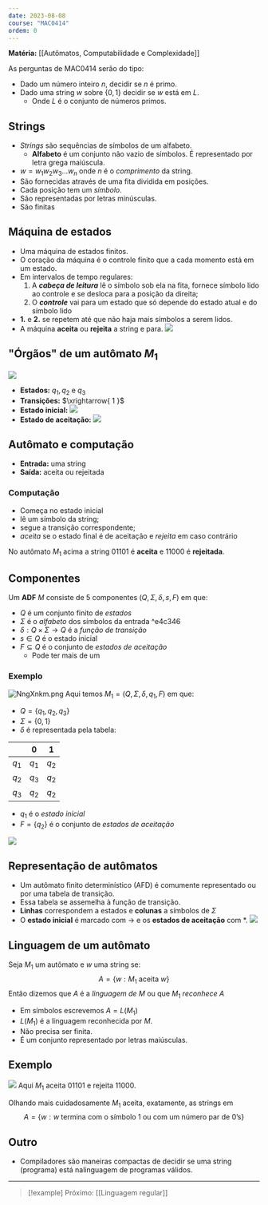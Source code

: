 ```yaml
---
date: 2023-08-08
course: "MAC0414"
ordem: 0
---
```

**Matéria:** [[Autômatos, Computabilidade e Complexidade]]

As perguntas de MAC0414 serão do tipo:
- Dado um número inteiro $n$, decidir se $n$ é primo.
- Dado uma string $w$ sobre $\{ 0,1 \}$ decidir se $w$ está em $L$.
	- Onde $L$ é o conjunto de números primos.
## Strings
- _Strings_ são sequências de símbolos de um alfabeto.
	- **Alfabeto** é um conjunto não vazio de símbolos. É representado por letra grega maiúscula.
- $w=w_{1}w_{2}w_{3}\dots w_{n}$ onde $n$ é o _comprimento_ da string.
- São fornecidas através de uma fita dividida em posições.
- Cada posição tem um _símbolo_.
- São representadas por letras minúsculas.
- São finitas

## Máquina de estados
- Uma máquina de estados finitos.
- O coração da máquina é o controle finito que a cada momento está em um estado.
- Em intervalos de tempo regulares:
	1. A _**cabeça de leitura**_ lê o símbolo sob ela na fita, fornece símbolo lido ao controle e se desloca para a posição da direita;
	2. O _**controle**_ vai para um estado que só depende do estado atual e do símbolo lido
- **1.** e **2.** se repetem até que não haja mais símbolos a serem lidos.
- A máquina **aceita** ou **rejeita** a string e para.
![](https://i.imgur.com/rtUpC2F.png)


## "Órgãos" de um autômato $M_{1}$
![](https://i.imgur.com/NngXnkm.png)

- **Estados:** $q_{1}, q_{2}$ e $q_{3}$
- **Transições:** $\xrightarrow{ 1 }$
- **Estado inicial:** ![](https://i.imgur.com/fYO5ZhI.png)
- **Estado de aceitação:** ![](https://i.imgur.com/ZW3v9AO.png)
## Autômato e computação
- **Entrada:** uma string
- **Saída:** aceita ou rejeitada
### Computação
- Começa no estado inicial
- lê um símbolo da string;
- segue a transição correspondente;
- _aceita_ se o estado final é de aceitação e _rejeita_ em caso contrário

No autômato $M_{1}$ acima a string $01101$ é **aceita** e $11000$ é **rejeitada**.

## Componentes
Um **ADF** $M$ consiste de 5 componentes $(Q, \Sigma, \delta, s, F)$ em que:
- $Q$ é um conjunto finito de _estados_
- $\Sigma$ é o _alfabeto_ dos símbolos da entrada ^e4c346
- $\delta:Q\times \Sigma \to Q$ é a _função de transição_
- $s \in Q$ é o estado inicial
- $F\subseteq Q$ é o conjunto de _estados de aceitação_
	- Pode ter mais de um
### Exemplo
![NngXnkm.png](https://i.imgur.com/NngXnkm.png)
Aqui temos $M_{1}=(Q,\Sigma,\delta,q_{1},F)$ em que:
- $Q=\{ q_{1},q_{2},q_{3} \}$
- $\Sigma=\{ 0,1 \}$
- $\delta$ é representada pela tabela:

|       | 0       | 1       |
| ------- | ------- | ------- |
| $q_{1}$ | $q_{1}$ | $q_{2}$ |
| $q_{2}$ | $q_{3}$ | $q_{2}$ |
| $q_{3}$ | $q_{2}$ | $q_{2}$        |

- $q_{1}$ é o _estado inicial_
- $F=\{ q_{2} \}$ é o conjunto de _estados de aceitação_

![](https://i.imgur.com/NngXnkm.png)
## Representação de autômatos
- Um autômato finito determinístico (AFD) é comumente representado ou por uma tabela de transição.
- Essa tabela se assemelha à função de transição.
- **Linhas** correspondem a estados e **colunas** a símbolos de $\Sigma$
- O **estado inicial** é marcado com $\to$ e os **estados de aceitação** com $*$.
![](https://i.imgur.com/rgQGngk.png)
## Linguagem de um autômato
Seja $M_{1}$ um autômato e $w$ uma string se: 
$$
A=\{ w:M_{1}\text{ aceita }w \}
$$
Então dizemos que $A$ é a _linguagem de_ $M$ ou que $M_{1}$ _reconhece_ $A$
- Em símbolos escrevemos $A=L(M_{1})$
- $L(M_{1})$ é a linguagem reconhecida por $M$.
- Não precisa ser finita.
- É um conjunto representado por letras maiúsculas.
## Exemplo
![](https://i.imgur.com/NngXnkm.png)
Aqui $M_{1}$ aceita $01101$ e rejeita $11000$.

Olhando mais cuidadosamente $M_{1}$ aceita, exatamente, as strings em
$$
A=\{ w:w\text{ termina com o símbolo 1 ou com um número par de 0's} \}
$$

## Outro
- Compiladores são maneiras compactas de decidir se uma string (programa) está nalinguagem de programas válidos.

---
>[!example] Próximo:
> [[Linguagem regular]]
